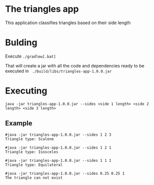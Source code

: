 # The triangles app
This application classifies triangles based on their side length

# Bulding
Execute `./gradlew[.bat]`

That will create a jar with all the code and dependencies ready to be executed in ` ./build/libs/triangles-app-1.0.0.jar`

# Executing

`java -jar triangles-app-1.0.0.jar --sides <side 1 length> <side 2 length> <side 3 length>`

## Example
```
#java -jar triangles-app-1.0.0.jar --sides 1 2 3
Triangle type: Scalene
```
```
#java -jar triangles-app-1.0.0.jar --sides 1 2 1
Triangle type: Isosceles
```
```
#java -jar triangles-app-1.0.0.jar --sides 1 1 1
Triangle type: Equilateral
```
```
#java -jar triangles-app-1.0.0.jar --sides 0.25 0.25 1
The triangle can not exist
```